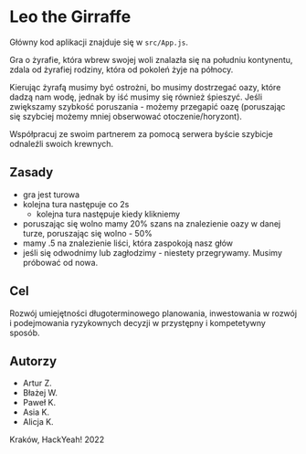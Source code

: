 # Leo the Girraffe

Główny kod aplikacji znajduje się w `src/App.js`.

Gra o żyrafie, która wbrew swojej woli znalazła się na południu kontynentu, zdala od żyrafiej rodziny, która od pokoleń żyje na północy.

Kierując żyrafą musimy być ostrożni, bo musimy dostrzegać oazy, które dadzą nam wodę, jednak by iść musimy się również śpieszyć.
Jeśli zwiększamy szybkość poruszania - możemy przegapić oazę (poruszając się szybciej możemy mniej obserwować otoczenie/horyzont).

Współpracuj ze swoim partnerem za pomocą serwera byście szybicje odnaleźli swoich krewnych.

## Zasady

* gra jest turowa
* kolejna tura następuje co 2s
  * kolejna tura następuje kiedy klikniemy
* poruszając się wolno mamy 20% szans na znalezienie oazy w danej turze, poruszając się wolno - 50%
* mamy .5 na znalezienie liści, która zaspokoją nasz głów
* jeśli się odwodnimy lub zagłodzimy - niestety przegrywamy. Musimy próbować od nowa.

## Cel

Rozwój umiejętności długoterminowego planowania, inwestowania w rozwój i podejmowania ryzykownych decyzji w przystępny i kompetetywny sposób.

## Autorzy

* Artur Z.
* Błażej W.
* Paweł K.
* Asia K.
* Alicja K.

Kraków, HackYeah! 2022
